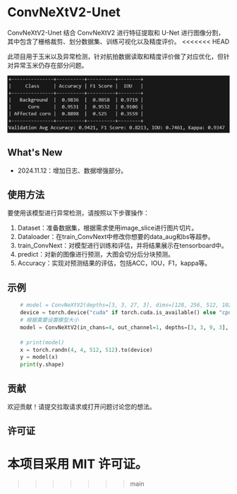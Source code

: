 # ConvNeXtV2-Unet
ConvNeXtV2-Unet 结合 ConvNeXtV2 进行特征提取和 U-Net 进行图像分割，其中包含了栅格裁剪、划分数据集、训练可视化以及精度评价。
<<<<<<< HEAD

此项目用于玉米以及异常检测，针对航拍数据读取和精度评价做了对应优化，但针对异常玉米仍存在部分问题。

![alt text](86620c1db9a966555802e774f23f204.png)
## What's New
- 2024.11.12：增加日志、数据增强部分。

## 使用方法
要使用该模型进行异常检测，请按照以下步骤操作：
1. Dataset：准备数据集，根据需求使用image_slice进行图片切片。
2. Dataloader：在train_ConvNext中修改你想要的data_aug和bs等超参。
3. train_ConvNext：对模型进行训练和评估，并将结果展示在tensorboard中。
4. predict：对新的图像进行预测，大图会切分后分块预测。
5. Accuracy：实现对预测结果的评估，包括ACC，IOU，F1，kappa等。

## 示例
```python
    # model = ConvNeXtV2(depths=[3, 3, 27, 3], dims=[128, 256, 512, 1024])
    device = torch.device("cuda" if torch.cuda.is_available() else "cpu")
    # 根据需要设置模型大小
    model = ConvNeXtV2(in_chans=4, out_channel=1, depths=[3, 3, 9, 3], dims=[96, 192, 384, 768]).to(device)

    # print(model)
    x = torch.randn(4, 4, 512, 512).to(device)
    y = model(x)
    print(y.shape)
```

## 贡献
欢迎贡献！请提交拉取请求或打开问题讨论您的想法。

## 许可证
本项目采用 MIT 许可证。
=======
>>>>>>> main
